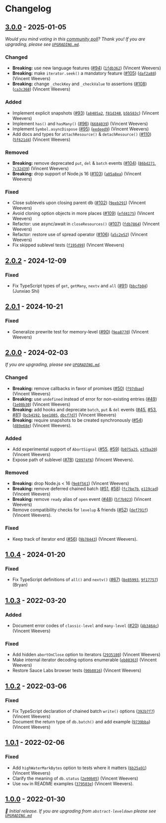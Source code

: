 # Changelog

## [3.0.0] - 2025-01-05

_Would you mind voting in this [community poll](https://github.com/orgs/Level/discussions/143)? Thank you! If you are upgrading, please see [`UPGRADING.md`](UPGRADING.md)._

### Changed

- **Breaking:** use new language features ([#94](https://github.com/Level/abstract-level/issues/94)) ([`1fdb362`](https://github.com/Level/abstract-level/commit/1fdb362)) (Vincent Weevers)
- **Breaking:** make `iterator.seek()` a mandatory feature ([#105](https://github.com/Level/abstract-level/issues/105)) ([`daf2a88`](https://github.com/Level/abstract-level/commit/daf2a88)) (Vincent Weevers)
- **Breaking:** change `_checkKey` and `_checkValue` to assertions ([#108](https://github.com/Level/abstract-level/issues/108)) ([`ca3c368`](https://github.com/Level/abstract-level/commit/ca3c368)) (Vincent Weevers)

### Added

- Implement explicit snapshots ([#93](https://github.com/Level/abstract-level/issues/93)) ([`a8485a2`](https://github.com/Level/abstract-level/commit/a8485a2), [`f81d348`](https://github.com/Level/abstract-level/commit/f81d348), [`b5b583c`](https://github.com/Level/abstract-level/commit/b5b583c)) (Vincent Weevers)
- Implement `has()` and `hasMany()` ([#96](https://github.com/Level/abstract-level/issues/96)) ([`6684039`](https://github.com/Level/abstract-level/commit/6684039)) (Vincent Weevers)
- Implement `Symbol.asyncDispose` ([#95](https://github.com/Level/abstract-level/issues/95)) ([`eedeed9`](https://github.com/Level/abstract-level/commit/eedeed9)) (Vincent Weevers)
- Add docs and types for `attachResource()` & `detachResource()` ([#110](https://github.com/Level/abstract-level/issues/110)) ([`5f621d4`](https://github.com/Level/abstract-level/commit/5f621d4)) (Vincent Weevers)

### Removed

- **Breaking:** remove deprecated `put`, `del` & `batch` events ([#104](https://github.com/Level/abstract-level/issues/104)) ([`86bd271`](https://github.com/Level/abstract-level/commit/86bd271), [`7c32d39`](https://github.com/Level/abstract-level/commit/7c32d39)) (Vincent Weevers)
- **Breaking:** drop support of Node.js 16 ([#103](https://github.com/Level/abstract-level/issues/103)) ([`a05a8ea`](https://github.com/Level/abstract-level/commit/a05a8ea)) (Vincent Weevers)

### Fixed

- Close sublevels upon closing parent db ([#102](https://github.com/Level/abstract-level/issues/102)) ([`9eeb291`](https://github.com/Level/abstract-level/commit/9eeb291)) (Vincent Weevers)
- Avoid cloning option objects in more places ([#109](https://github.com/Level/abstract-level/issues/109)) ([`efd4175`](https://github.com/Level/abstract-level/commit/efd4175)) (Vincent Weevers)
- Refactor: use async/await in `closeResources()` ([#107](https://github.com/Level/abstract-level/issues/107)) ([`fdb7864`](https://github.com/Level/abstract-level/commit/fdb7864)) (Vincent Weevers)
- Refactor: restore use of spread operator ([#106](https://github.com/Level/abstract-level/issues/106)) ([`a5c2e52`](https://github.com/Level/abstract-level/commit/a5c2e52)) (Vincent Weevers)
- Fix skipped sublevel tests ([`f195d99`](https://github.com/Level/abstract-level/commit/f195d99)) (Vincent Weevers)

## [2.0.2] - 2024-12-09

### Fixed

- Fix TypeScript types of `get`, `getMany`, `nextv` and `all` ([#91](https://github.com/Level/abstract-level/issues/91)) ([`bbcfb04`](https://github.com/Level/abstract-level/commit/bbcfb04)) (Junxiao Shi)

## [2.0.1] - 2024-10-21

### Fixed

- Generalize prewrite test for memory-level ([#90](https://github.com/Level/abstract-level/issues/90)) ([`9ea8770`](https://github.com/Level/abstract-level/commit/9ea8770)) (Vincent Weevers)

## [2.0.0] - 2024-02-03

_If you are upgrading, please see [`UPGRADING.md`](UPGRADING.md)._

### Changed

- **Breaking:** remove callbacks in favor of promises ([#50](https://github.com/Level/abstract-level/issues/50)) ([`f97dbae`](https://github.com/Level/abstract-level/commit/f97dbae)) (Vincent Weevers)
- **Breaking:** use `undefined` instead of error for non-existing entries ([#49](https://github.com/Level/abstract-level/issues/49)) ([`1e08b30`](https://github.com/Level/abstract-level/commit/1e08b30)) (Vincent Weevers)
- **Breaking:** add hooks and deprecate `batch`, `put` & `del` events ([#45](https://github.com/Level/abstract-level/issues/45), [#53](https://github.com/Level/abstract-level/issues/53), [#81](https://github.com/Level/abstract-level/issues/81)) ([`bcb4192`](https://github.com/Level/abstract-level/commit/bcb4192), [`bee1085`](https://github.com/Level/abstract-level/commit/bee1085), [`dbcf7d7`](https://github.com/Level/abstract-level/commit/dbcf7d7)) (Vincent Weevers)
- **Breaking:** require snapshots to be created synchronously ([#54](https://github.com/Level/abstract-level/issues/54)) ([`d89e68e`](https://github.com/Level/abstract-level/commit/d89e68e)) (Vincent Weevers).

### Added

- Add experimental support of `AbortSignal` ([#55](https://github.com/Level/abstract-level/issues/55), [#59](https://github.com/Level/abstract-level/issues/59)) ([`b075a25`](https://github.com/Level/abstract-level/commit/b075a25), [`e3fba20`](https://github.com/Level/abstract-level/commit/e3fba20)) (Vincent Weevers)
- Expose path of sublevel ([#78](https://github.com/Level/abstract-level/issues/78)) ([`20974f6`](https://github.com/Level/abstract-level/commit/20974f6)) (Vincent Weevers).

### Removed

- **Breaking:** drop Node.js < 16 ([`9e8f561`](https://github.com/Level/abstract-level/commit/9e8f561)) (Vincent Weevers)
- **Breaking:** remove deferred chained batch ([#51](https://github.com/Level/abstract-level/issues/51), [#58](https://github.com/Level/abstract-level/issues/58)) ([`fc7be7b`](https://github.com/Level/abstract-level/commit/fc7be7b), [`e119cad`](https://github.com/Level/abstract-level/commit/e119cad)) (Vincent Weevers)
- **Breaking:** remove `ready` alias of `open` event ([#48](https://github.com/Level/abstract-level/issues/48)) ([`5f7b923`](https://github.com/Level/abstract-level/commit/5f7b923)) (Vincent Weevers)
- Remove compatibility checks for `levelup` & friends ([#52](https://github.com/Level/abstract-level/issues/52)) ([`def791f`](https://github.com/Level/abstract-level/commit/def791f)) (Vincent Weevers).

### Fixed

- Keep track of iterator end ([#56](https://github.com/Level/abstract-level/issues/56)) ([`9b78443`](https://github.com/Level/abstract-level/commit/9b78443)) (Vincent Weevers).

## [1.0.4] - 2024-01-20

### Fixed

- Fix TypeScript definitions of `all()` and `nextv()` ([#67](https://github.com/Level/abstract-level/issues/67)) ([`8e85993`](https://github.com/Level/abstract-level/commit/8e85993), [`9f17757`](https://github.com/Level/abstract-level/commit/9f17757)) (Bryan)

## [1.0.3] - 2022-03-20

### Added

- Document error codes of `classic-level` and `many-level` ([#20](https://github.com/Level/abstract-level/issues/20)) ([`4b3464c`](https://github.com/Level/abstract-level/commit/4b3464c)) (Vincent Weevers)

### Fixed

- Add hidden `abortOnClose` option to iterators ([`2935180`](https://github.com/Level/abstract-level/commit/2935180)) (Vincent Weevers)
- Make internal iterator decoding options enumerable ([`eb08363`](https://github.com/Level/abstract-level/commit/eb08363)) (Vincent Weevers)
- Restore Sauce Labs browser tests ([`90b8816`](https://github.com/Level/abstract-level/commit/90b8816)) (Vincent Weevers)

## [1.0.2] - 2022-03-06

### Fixed

- Fix TypeScript declaration of chained batch `write()` options ([`392b7f7`](https://github.com/Level/abstract-level/commit/392b7f7)) (Vincent Weevers)
- Document the return type of `db.batch()` and add example ([`9739bba`](https://github.com/Level/abstract-level/commit/9739bba)) (Vincent Weevers)

## [1.0.1] - 2022-02-06

### Fixed

- Add `highWaterMarkBytes` option to tests where it matters ([`6b25a91`](https://github.com/Level/abstract-level/commit/6b25a91)) (Vincent Weevers)
- Clarify the meaning of `db.status` ([`2e90b05`](https://github.com/Level/abstract-level/commit/2e90b05)) (Vincent Weevers)
- Use `new` in README examples ([`379503e`](https://github.com/Level/abstract-level/commit/379503e)) (Vincent Weevers).

## [1.0.0] - 2022-01-30

_:seedling: Initial release. If you are upgrading from `abstract-leveldown` please see [`UPGRADING.md`](UPGRADING.md)_

[3.0.0]: https://github.com/Level/abstract-level/releases/tag/v3.0.0

[2.0.2]: https://github.com/Level/abstract-level/releases/tag/v2.0.2

[2.0.1]: https://github.com/Level/abstract-level/releases/tag/v2.0.1

[2.0.0]: https://github.com/Level/abstract-level/releases/tag/v2.0.0

[1.0.4]: https://github.com/Level/abstract-level/releases/tag/v1.0.4

[1.0.3]: https://github.com/Level/abstract-level/releases/tag/v1.0.3

[1.0.2]: https://github.com/Level/abstract-level/releases/tag/v1.0.2

[1.0.1]: https://github.com/Level/abstract-level/releases/tag/v1.0.1

[1.0.0]: https://github.com/Level/abstract-level/releases/tag/v1.0.0
